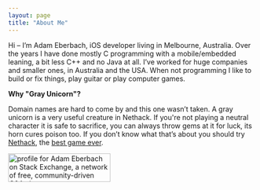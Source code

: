 ```yaml
---
layout: page
title: "About Me"
---
```

<meta charset="utf-8"> 

Hi – I’m Adam Eberbach, iOS developer living in Melbourne, Australia. Over the years I have done mostly C programming with a mobile/embedded leaning, a bit less C++ and no Java at all. I’ve worked for huge companies and smaller ones, in Australia and the USA. When not programming I like to build or fix things, play guitar or play computer games.


**Why "Gray Unicorn"?**

Domain names are hard to come by and this one wasn’t taken. A gray unicorn is a very useful creature in Nethack. If you're not playing a neutral character it is safe to sacrifice, you can always throw gems at it for luck, its horn cures poison too. If you don’t know what that’s about you should try [Nethack](http://thegreatestgameyouwilleverplay.com "Nethack the game"), the [best game ever](http://www.salon.com/2000/01/27/nethack/ "Salon's Nethack article").

<a href="http://stackexchange.com/users/64261">
<img src="http://stackexchange.com/users/flair/64261.png?theme=clean" width="208" height="58" alt="profile for Adam Eberbach on Stack Exchange, a network of free, community-driven Q&amp;A sites" title="profile for Adam Eberbach on Stack Exchange, a network of free, community-driven Q&amp;A sites">
</a>  
